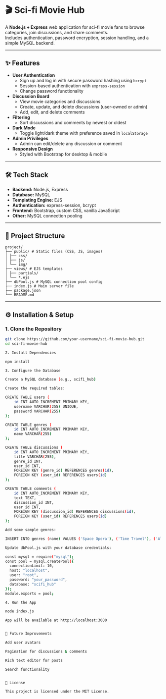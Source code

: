 # 🎬 Sci-fi Movie Hub

A **Node.js + Express** web application for sci-fi movie fans to browse categories, join discussions, and share comments.  
Includes authentication, password encryption, session handling, and a simple MySQL backend.

---

## ✨ Features

- **User Authentication**
  - Sign up and log in with secure password hashing using `bcrypt`
  - Session-based authentication with `express-session`
  - Change password functionality
- **Discussion Board**
  - View movie categories and discussions
  - Create, update, and delete discussions (user-owned or admin)
  - Add, edit, and delete comments
- **Filtering**
  - Sort discussions and comments by newest or oldest
- **Dark Mode**
  - Toggle light/dark theme with preference saved in `localStorage`
- **Admin Privileges**
  - Admin can edit/delete any discussion or comment
- **Responsive Design**
  - Styled with Bootstrap for desktop & mobile

---

## 🛠️ Tech Stack

- **Backend:** Node.js, Express
- **Database:** MySQL
- **Templating Engine:** EJS
- **Authentication:** express-session, bcrypt
- **Frontend:** Bootstrap, custom CSS, vanilla JavaScript
- **Other:** MySQL connection pooling

---

## 📂 Project Structure

```text
project/
├── public/ # Static files (CSS, JS, images)
│ ├── css/
│ ├── js/
│ └── img/
├── views/ # EJS templates
│ ├── partials/
│ └── *.ejs
├── dbPool.js # MySQL connection pool config
├── index.js # Main server file
├── package.json
└── README.md
```

---

## ⚙️ Installation & Setup

### 1. Clone the Repository
```bash
git clone https://github.com/your-username/sci-fi-movie-hub.git
cd sci-fi-movie-hub

2. Install Dependencies

npm install

3. Configure the Database

Create a MySQL database (e.g., scifi_hub)

Create the required tables:

CREATE TABLE users (
    id INT AUTO_INCREMENT PRIMARY KEY,
    username VARCHAR(255) UNIQUE,
    password VARCHAR(255)
);

CREATE TABLE genres (
    id INT AUTO_INCREMENT PRIMARY KEY,
    name VARCHAR(255)
);

CREATE TABLE discussions (
    id INT AUTO_INCREMENT PRIMARY KEY,
    title VARCHAR(255),
    genre_id INT,
    user_id INT,
    FOREIGN KEY (genre_id) REFERENCES genres(id),
    FOREIGN KEY (user_id) REFERENCES users(id)
);

CREATE TABLE comments (
    id INT AUTO_INCREMENT PRIMARY KEY,
    text TEXT,
    discussion_id INT,
    user_id INT,
    FOREIGN KEY (discussion_id) REFERENCES discussions(id),
    FOREIGN KEY (user_id) REFERENCES users(id)
);

Add some sample genres:

INSERT INTO genres (name) VALUES ('Space Opera'), ('Time Travel'), ('Alien Encounters');

Update dbPool.js with your database credentials:

const mysql = require("mysql");
const pool = mysql.createPool({
  connectionLimit: 10,
  host: "localhost",
  user: "root",
  password: "your_password",
  database: "scifi_hub"
});
module.exports = pool;

4. Run the App

node index.js

App will be available at http://localhost:3000


🚀 Future Improvements

Add user avatars

Pagination for discussions & comments

Rich text editor for posts

Search functionality


📜 License

This project is licensed under the MIT License.

